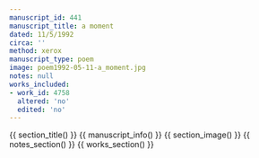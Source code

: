 ```yaml
---
manuscript_id: 441
manuscript_title: a moment
dated: 11/5/1992
circa: ''
method: xerox
manuscript_type: poem
image: poem1992-05-11-a_moment.jpg
notes: null
works_included:
- work_id: 4758
  altered: 'no'
  edited: 'no'
---
```


{{ section_title() }}
{{ manuscript_info() }}
{{ section_image() }}
{{ notes_section() }}
{{ works_section() }}
